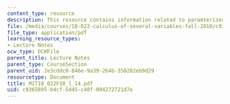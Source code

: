 ```yaml
---
content_type: resource
description: This resource contains information related to paramterized curves.
file: /media/courses/18-022-calculus-of-several-variables-fall-2010/c9365895b4cf5445c48f094272721d7e_MIT18_022F10_l_14.pdf
file_type: application/pdf
learning_resource_types:
- Lecture Notes
ocw_type: OCWFile
parent_title: Lecture Notes
parent_type: CourseSection
parent_uid: 2e3cddc0-846e-9a39-264b-350202eb9d29
resourcetype: Document
title: MIT18_022F10_l_14.pdf
uid: c9365895-b4cf-5445-c48f-094272721d7e
---
```

